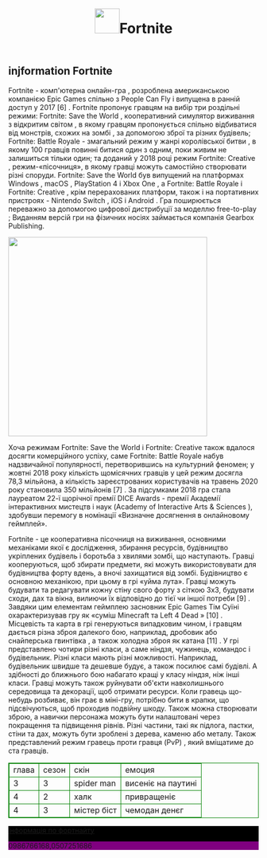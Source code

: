 <html>
    <title> information Fortnite</title>
<body>
    <header>
<h1><img src="https://static.stratege.ru/trophies/NPWR13412_00/ICON0.PNG"width="50px" heigth="30px"/>Fortnite</h1>
    </header>
    <main>
        <h2> injformation Fortnite</h2>
<p>Fortnite  - комп'ютерна онлайн-гра , розроблена американською компанією Epic Games спільно з People Can Fly і випущена в ранній доступ у 2017 [6] . Fortnite пропонує гравцям на вибір три роздільні режими: Fortnite: Save the World , кооперативний симулятор виживання з відкритим світом , в якому гравцям пропонується спільно відбиватися від монстрів, схожих на зомбі , за допомогою зброї та різних будівель; Fortnite: Battle Royale  - змагальний режим у жанрі королівської битви , в якому 100 гравців повинні битися один з одним, поки живим не залишиться тільки один; та доданий у 2018 році режим Fortnite: Creative , режим-«пісочниця», в якому гравці можуть самостійно створювати різні споруди. Fortnite: Save the World був випущений на платформах Windows , macOS , PlayStation 4 і Xbox One , а Fortnite: Battle Royale і Fortnite: Creative , крім перерахованих платформ, також і на портативних пристроях - Nintendo Switch , iOS і Android . Гра поширюється переважно за допомогою цифрової дистрибуції за моделлю free-to-play ; Виданням версій гри на фізичних носіях займається компанія Gearbox Publishing.</p>
<img src="https://i.ytimg.com/vi/w840iJihWMM/hqdefault.jpg"width="400px"heigth="360px"/>
<p>Хоча режимам Fortnite: Save the World і Fortnite: Creative також вдалося досягти комерційного успіху, саме Fortnite: Battle Royale набув надзвичайної популярності, перетворившись на культурний феномен; у жовтні 2018 року кількість щомісячних гравців у цей режим досягла 78,3 мільйона, а кількість зареєстрованих користувачів на травень 2020 року становила 350 мільйонів [7] . За підсумками 2018 гра стала лауреатом 22-ї щорічної премії DICE Awards - премії Академії інтерактивних мистецтв і наук (Academy of Interactive Arts & Sciences ), здобувши перемогу в номінації «Визначне досягнення в онлайновому геймплей».</p>
<p>Fortnite  - це кооперативна пісочниця на виживання, основними механіками якої є дослідження, збирання ресурсів, будівництво укріплених будівель і боротьба з хвилями зомбі, що наступають. Гравці кооперуються, щоб збирати предмети, які можуть використовувати для будівництва форту вдень, а вночі захищатися від зомбі. Будівництво є основною механікою, при цьому в грі «уйма лута». Гравці можуть будувати та редагувати кожну стіну свого форту з сіткою 3х3, будувати сходи, дах та вікна, вилиючи їх відповідно до тієї чи іншої потреби [9] . Завдяки цим елементам геймплею засновник Epic Games Тім Суїні охарактеризував гру як «суміш Minecraft та Left 4 Dead » [10] . Місцевість та карта в грі генеруються випадковим чином, і гравцям дається різна зброя далекого бою, наприклад, дробовик або снайперська гвинтівка , а також холодна зброя як катана [11] . У грі представлено чотири різні класи, а саме ніндзя, чужинець, командос і будівельник. Різні класи мають різні можливості. Наприклад, будівельник швидше та дешевше будує, а також посилює самі будівлі. А здібності до ближнього бою набагато кращі у класу ніндзя, ніж інші класи. Гравці можуть також руйнувати об'єкти навколишнього середовища та декорації, щоб отримати ресурси. Коли гравець що-небудь розбиває, він грає в міні-гру, потрібно бити в крапки, що підсвічуються, щоб проходив подвійну шкоду. Також можна створювати зброю, а навички персонажа можуть бути налаштовані через покращення та підвищення рівнів. Різні частини, такі як підлога, пастки, стіни та дах, можуть бути зроблені з дерева, каменю або металу. Також представлений режим гравець проти гравця (PvP) , який вміщатиме до ста гравців.</p>
<table style="border:1px solid green">
    <tr style="border:1px solid green">
        <td style="border:1px solid green">глава</td>
        <td style="border:1px solid green">сезон</td>
        <td style="border:1px solid green">скін</td>
        <td style="border:1px solid green">емоция</td>
    </tr>
    <tr style="border:1px solid green">
        <td style="border:1px solid green"> 3 </td>
        <td style="border:1px solid green"> 3 </td>
        <td style="border:1px solid green"> spider man </td>
        <td style="border:1px solid green"> висеніє на паутині</td>
    </tr>
    <tr>
         <td style="border:1px solid green"> 4 </td>
         <td style="border:1px solid green"> 2 </td>
         <td style="border:1px solid green"> халк </td>
         <td style="border:1px solid green"> привращеніє </td>
    </tr>
    <tr style="border:1px solid green">
         <td style="border:1px solid green"> 4 </td>
         <td style="border:1px solid green"> 3 </td>
         <td style="border:1px solid green"> містер біст </td>
         <td style="border:1px solid green"> чемодан денєг </td>
    </tr>
</table>
    </main>
    <footer style="background-color:black" >
        <a href="https://ru.wikipedia.org/wiki/Fortnite">інформація по фортнайту</a><p style="background-color:purple">0986766168,0507251686</p>
    </footer>
</body>
</html>

